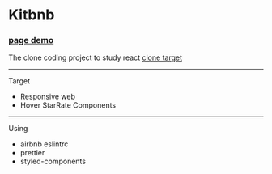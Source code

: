 # Kitbnb

### [page demo](https://bepyan.github.io/kitbnb/)

The clone coding project to study react [clone target](https://www.airbnb.co.kr/s/%EC%84%9C%EC%9A%B8/homes?place_id=ChIJzWXFYYuifDUR64Pq5LTtioU&refinement_paths%5B%5D=%2Fhomes&search_type=section_navigation)


---
Target
- Responsive web
- Hover StarRate Components
---
Using
- airbnb eslintrc
- prettier
- styled-components